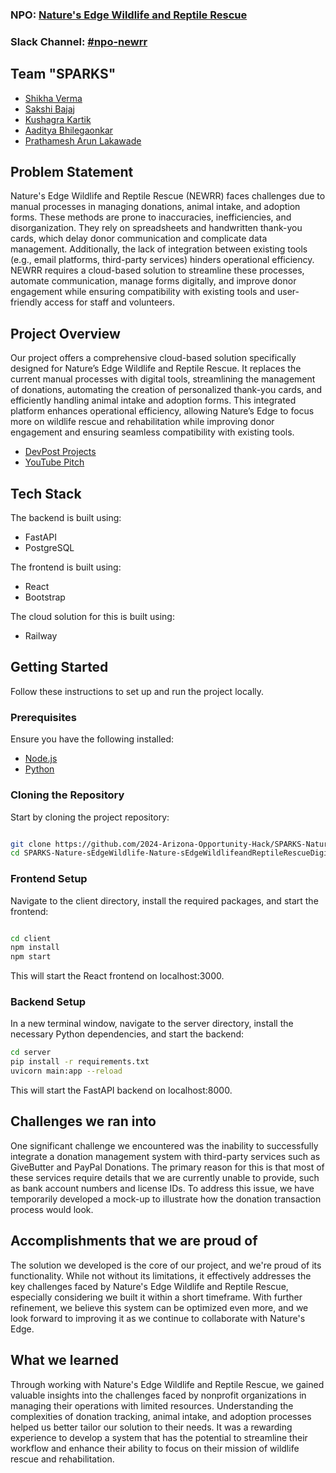 ### NPO: [Nature's Edge Wildlife and Reptile Rescue](https://www.newrr.org/#donate)
### Slack Channel: [#npo-newrr](https://opportunity-hack.slack.com/archives/C07QT6792DQ)

## Team "SPARKS"
- [Shikha Verma](https://github.com/sverma89asu)
- [Sakshi Bajaj](https://github.com/skshbjj)
- [Kushagra Kartik](https://github.com/Kushagra1480)
- [Aaditya Bhilegaonkar](https://github.com/Aaditya-git)
- [Prathamesh Arun Lakawade](https://github.com/PrathameshLakawade)

## Problem Statement
Nature's Edge Wildlife and Reptile Rescue (NEWRR) faces challenges due to manual processes in managing donations, animal intake, and adoption forms. These methods are prone to inaccuracies, inefficiencies, and disorganization. They rely on spreadsheets and handwritten thank-you cards, which delay donor communication and complicate data management. Additionally, the lack of integration between existing tools (e.g., email platforms, third-party services) hinders operational efficiency. NEWRR requires a cloud-based solution to streamline these processes, automate communication, manage forms digitally, and improve donor engagement while ensuring compatibility with existing tools and user-friendly access for staff and volunteers.

## Project Overview
Our project offers a comprehensive cloud-based solution specifically designed for Nature’s Edge Wildlife and Reptile Rescue. It replaces the current manual processes with digital tools, streamlining the management of donations, automating the creation of personalized thank-you cards, and efficiently handling animal intake and adoption forms. This integrated platform enhances operational efficiency, allowing Nature’s Edge to focus more on wildlife rescue and rehabilitation while improving donor engagement and ensuring seamless compatibility with existing tools.

- [DevPost Projects](https://devpost.com/software/sparks-c4t8xo)
- [YouTube Pitch](https://youtu.be/-YkzmhClESU)

## Tech Stack
The backend is built using:
- FastAPI
- PostgreSQL

The frontend is built using:
- React
- Bootstrap

The cloud solution for this is built using:
- Railway

## Getting Started
Follow these instructions to set up and run the project locally.

### Prerequisites
Ensure you have the following installed:
-  [Node.js](https://nodejs.org/en/download/package-manager)
-  [Python](https://www.python.org/downloads/)

### Cloning the Repository
Start by cloning the project repository:
```bash

git clone https://github.com/2024-Arizona-Opportunity-Hack/SPARKS-Nature-sEdgeWildlife-Nature-sEdgeWildlifeandReptileRescueDigitalTransformation.git
cd SPARKS-Nature-sEdgeWildlife-Nature-sEdgeWildlifeandReptileRescueDigitalTransformation/
```

### Frontend Setup
Navigate to the client directory, install the required packages, and start the frontend:
```bash

cd client
npm install
npm start
```
This will start the React frontend on localhost:3000.

### Backend Setup
In a new terminal window, navigate to the server directory, install the necessary Python dependencies, and start the backend:
```bash
cd server
pip install -r requirements.txt
uvicorn main:app --reload
```
This will start the FastAPI backend on localhost:8000.

## Challenges we ran into
One significant challenge we encountered was the inability to successfully integrate a donation management system with third-party services such as GiveButter and PayPal Donations. The primary reason for this is that most of these services require details that we are currently unable to provide, such as bank account numbers and license IDs. To address this issue, we have temporarily developed a mock-up to illustrate how the donation transaction process would look.

## Accomplishments that we are proud of
The solution we developed is the core of our project, and we're proud of its functionality. While not without its limitations, it effectively addresses the key challenges faced by Nature's Edge Wildlife and Reptile Rescue, especially considering we built it within a short timeframe. With further refinement, we believe this system can be optimized even more, and we look forward to improving it as we continue to collaborate with Nature's Edge.

## What we learned
Through working with Nature's Edge Wildlife and Reptile Rescue, we gained valuable insights into the challenges faced by nonprofit organizations in managing their operations with limited resources. Understanding the complexities of donation tracking, animal intake, and adoption processes helped us better tailor our solution to their needs. It was a rewarding experience to develop a system that has the potential to streamline their workflow and enhance their ability to focus on their mission of wildlife rescue and rehabilitation.
